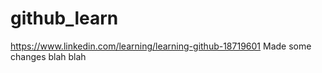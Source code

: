 # github_learn

https://www.linkedin.com/learning/learning-github-18719601
Made some changes
blah blah
